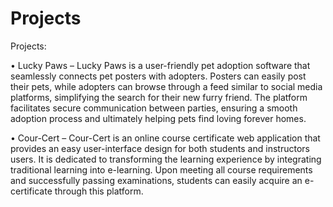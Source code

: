 # Projects
Projects:

•	Lucky Paws – Lucky Paws is a user-friendly pet adoption software that seamlessly connects pet posters with adopters. Posters can easily post their pets, while adopters can browse through a feed similar to social media platforms, simplifying the search for their new furry friend. The platform facilitates secure communication between parties, ensuring a smooth adoption process and ultimately helping pets find loving forever homes.

•	Cour-Cert – Cour-Cert is an online course certificate web application that provides an easy user-interface design for both students and instructors users. It is dedicated to transforming the learning experience by integrating traditional learning into e-learning. Upon meeting all course requirements and successfully passing examinations, students can easily acquire an e-certificate through this platform.


